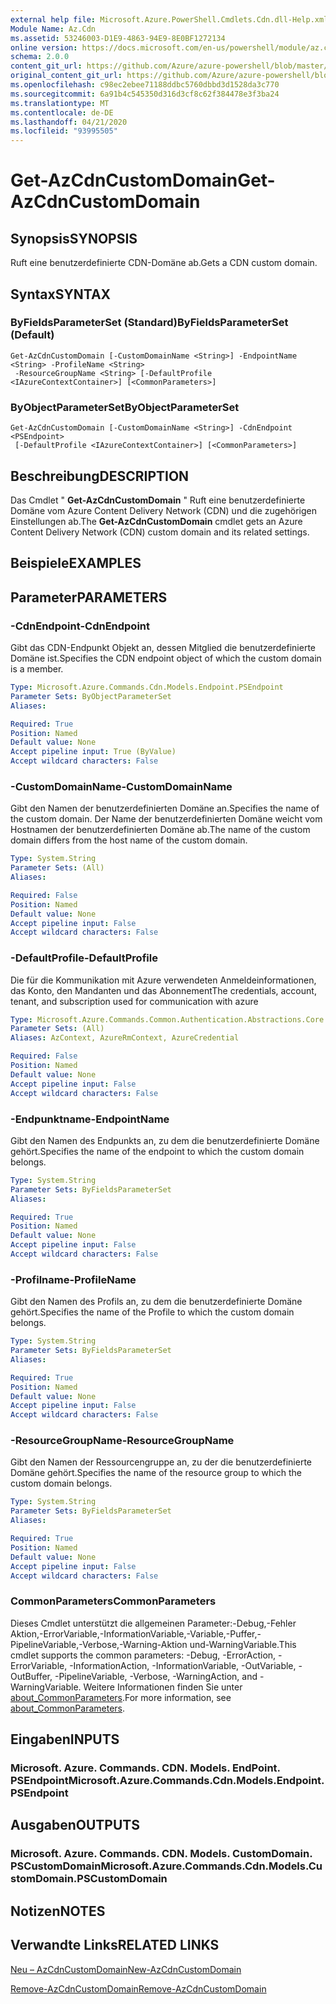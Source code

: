 ```yaml
---
external help file: Microsoft.Azure.PowerShell.Cmdlets.Cdn.dll-Help.xml
Module Name: Az.Cdn
ms.assetid: 53246003-D1E9-4863-94E9-8E0BF1272134
online version: https://docs.microsoft.com/en-us/powershell/module/az.cdn/get-azcdncustomdomain
schema: 2.0.0
content_git_url: https://github.com/Azure/azure-powershell/blob/master/src/Cdn/Cdn/help/Get-AzCdnCustomDomain.md
original_content_git_url: https://github.com/Azure/azure-powershell/blob/master/src/Cdn/Cdn/help/Get-AzCdnCustomDomain.md
ms.openlocfilehash: c98ec2ebee71188ddbc5760dbbd3d1528da3c770
ms.sourcegitcommit: 6a91b4c545350d316d3cf8c62f384478e3f3ba24
ms.translationtype: MT
ms.contentlocale: de-DE
ms.lasthandoff: 04/21/2020
ms.locfileid: "93995505"
---
```

# <span data-ttu-id="19fe6-101">Get-AzCdnCustomDomain</span><span class="sxs-lookup"><span data-stu-id="19fe6-101">Get-AzCdnCustomDomain</span></span>

## <span data-ttu-id="19fe6-102">Synopsis</span><span class="sxs-lookup"><span data-stu-id="19fe6-102">SYNOPSIS</span></span>
<span data-ttu-id="19fe6-103">Ruft eine benutzerdefinierte CDN-Domäne ab.</span><span class="sxs-lookup"><span data-stu-id="19fe6-103">Gets a CDN custom domain.</span></span>

## <span data-ttu-id="19fe6-104">Syntax</span><span class="sxs-lookup"><span data-stu-id="19fe6-104">SYNTAX</span></span>

### <span data-ttu-id="19fe6-105">ByFieldsParameterSet (Standard)</span><span class="sxs-lookup"><span data-stu-id="19fe6-105">ByFieldsParameterSet (Default)</span></span>
```
Get-AzCdnCustomDomain [-CustomDomainName <String>] -EndpointName <String> -ProfileName <String>
 -ResourceGroupName <String> [-DefaultProfile <IAzureContextContainer>] [<CommonParameters>]
```

### <span data-ttu-id="19fe6-106">ByObjectParameterSet</span><span class="sxs-lookup"><span data-stu-id="19fe6-106">ByObjectParameterSet</span></span>
```
Get-AzCdnCustomDomain [-CustomDomainName <String>] -CdnEndpoint <PSEndpoint>
 [-DefaultProfile <IAzureContextContainer>] [<CommonParameters>]
```

## <span data-ttu-id="19fe6-107">Beschreibung</span><span class="sxs-lookup"><span data-stu-id="19fe6-107">DESCRIPTION</span></span>
<span data-ttu-id="19fe6-108">Das Cmdlet " **Get-AzCdnCustomDomain** " Ruft eine benutzerdefinierte Domäne vom Azure Content Delivery Network (CDN) und die zugehörigen Einstellungen ab.</span><span class="sxs-lookup"><span data-stu-id="19fe6-108">The **Get-AzCdnCustomDomain** cmdlet gets an Azure Content Delivery Network (CDN) custom domain and its related settings.</span></span>

## <span data-ttu-id="19fe6-109">Beispiele</span><span class="sxs-lookup"><span data-stu-id="19fe6-109">EXAMPLES</span></span>

## <span data-ttu-id="19fe6-110">Parameter</span><span class="sxs-lookup"><span data-stu-id="19fe6-110">PARAMETERS</span></span>

### <span data-ttu-id="19fe6-111">-CdnEndpoint</span><span class="sxs-lookup"><span data-stu-id="19fe6-111">-CdnEndpoint</span></span>
<span data-ttu-id="19fe6-112">Gibt das CDN-Endpunkt Objekt an, dessen Mitglied die benutzerdefinierte Domäne ist.</span><span class="sxs-lookup"><span data-stu-id="19fe6-112">Specifies the CDN endpoint object of which the custom domain is a member.</span></span>

```yaml
Type: Microsoft.Azure.Commands.Cdn.Models.Endpoint.PSEndpoint
Parameter Sets: ByObjectParameterSet
Aliases:

Required: True
Position: Named
Default value: None
Accept pipeline input: True (ByValue)
Accept wildcard characters: False
```

### <span data-ttu-id="19fe6-113">-CustomDomainName</span><span class="sxs-lookup"><span data-stu-id="19fe6-113">-CustomDomainName</span></span>
<span data-ttu-id="19fe6-114">Gibt den Namen der benutzerdefinierten Domäne an.</span><span class="sxs-lookup"><span data-stu-id="19fe6-114">Specifies the name of the custom domain.</span></span>
<span data-ttu-id="19fe6-115">Der Name der benutzerdefinierten Domäne weicht vom Hostnamen der benutzerdefinierten Domäne ab.</span><span class="sxs-lookup"><span data-stu-id="19fe6-115">The name of the custom domain differs from the host name of the custom domain.</span></span>

```yaml
Type: System.String
Parameter Sets: (All)
Aliases:

Required: False
Position: Named
Default value: None
Accept pipeline input: False
Accept wildcard characters: False
```

### <span data-ttu-id="19fe6-116">-DefaultProfile</span><span class="sxs-lookup"><span data-stu-id="19fe6-116">-DefaultProfile</span></span>
<span data-ttu-id="19fe6-117">Die für die Kommunikation mit Azure verwendeten Anmeldeinformationen, das Konto, den Mandanten und das Abonnement</span><span class="sxs-lookup"><span data-stu-id="19fe6-117">The credentials, account, tenant, and subscription used for communication with azure</span></span>

```yaml
Type: Microsoft.Azure.Commands.Common.Authentication.Abstractions.Core.IAzureContextContainer
Parameter Sets: (All)
Aliases: AzContext, AzureRmContext, AzureCredential

Required: False
Position: Named
Default value: None
Accept pipeline input: False
Accept wildcard characters: False
```

### <span data-ttu-id="19fe6-118">-Endpunktname</span><span class="sxs-lookup"><span data-stu-id="19fe6-118">-EndpointName</span></span>
<span data-ttu-id="19fe6-119">Gibt den Namen des Endpunkts an, zu dem die benutzerdefinierte Domäne gehört.</span><span class="sxs-lookup"><span data-stu-id="19fe6-119">Specifies the name of the endpoint to which the custom domain belongs.</span></span>

```yaml
Type: System.String
Parameter Sets: ByFieldsParameterSet
Aliases:

Required: True
Position: Named
Default value: None
Accept pipeline input: False
Accept wildcard characters: False
```

### <span data-ttu-id="19fe6-120">-Profilname</span><span class="sxs-lookup"><span data-stu-id="19fe6-120">-ProfileName</span></span>
<span data-ttu-id="19fe6-121">Gibt den Namen des Profils an, zu dem die benutzerdefinierte Domäne gehört.</span><span class="sxs-lookup"><span data-stu-id="19fe6-121">Specifies the name of the Profile to which the custom domain belongs.</span></span>

```yaml
Type: System.String
Parameter Sets: ByFieldsParameterSet
Aliases:

Required: True
Position: Named
Default value: None
Accept pipeline input: False
Accept wildcard characters: False
```

### <span data-ttu-id="19fe6-122">-ResourceGroupName</span><span class="sxs-lookup"><span data-stu-id="19fe6-122">-ResourceGroupName</span></span>
<span data-ttu-id="19fe6-123">Gibt den Namen der Ressourcengruppe an, zu der die benutzerdefinierte Domäne gehört.</span><span class="sxs-lookup"><span data-stu-id="19fe6-123">Specifies the name of the resource group to which the custom domain belongs.</span></span>

```yaml
Type: System.String
Parameter Sets: ByFieldsParameterSet
Aliases:

Required: True
Position: Named
Default value: None
Accept pipeline input: False
Accept wildcard characters: False
```

### <span data-ttu-id="19fe6-124">CommonParameters</span><span class="sxs-lookup"><span data-stu-id="19fe6-124">CommonParameters</span></span>
<span data-ttu-id="19fe6-125">Dieses Cmdlet unterstützt die allgemeinen Parameter:-Debug,-Fehler Aktion,-ErrorVariable,-InformationVariable,-Variable,-Puffer,-PipelineVariable,-Verbose,-Warning-Aktion und-WarningVariable.</span><span class="sxs-lookup"><span data-stu-id="19fe6-125">This cmdlet supports the common parameters: -Debug, -ErrorAction, -ErrorVariable, -InformationAction, -InformationVariable, -OutVariable, -OutBuffer, -PipelineVariable, -Verbose, -WarningAction, and -WarningVariable.</span></span> <span data-ttu-id="19fe6-126">Weitere Informationen finden Sie unter [about_CommonParameters](http://go.microsoft.com/fwlink/?LinkID=113216).</span><span class="sxs-lookup"><span data-stu-id="19fe6-126">For more information, see [about_CommonParameters](http://go.microsoft.com/fwlink/?LinkID=113216).</span></span>

## <span data-ttu-id="19fe6-127">Eingaben</span><span class="sxs-lookup"><span data-stu-id="19fe6-127">INPUTS</span></span>

### <span data-ttu-id="19fe6-128">Microsoft. Azure. Commands. CDN. Models. EndPoint. PSEndpoint</span><span class="sxs-lookup"><span data-stu-id="19fe6-128">Microsoft.Azure.Commands.Cdn.Models.Endpoint.PSEndpoint</span></span>

## <span data-ttu-id="19fe6-129">Ausgaben</span><span class="sxs-lookup"><span data-stu-id="19fe6-129">OUTPUTS</span></span>

### <span data-ttu-id="19fe6-130">Microsoft. Azure. Commands. CDN. Models. CustomDomain. PSCustomDomain</span><span class="sxs-lookup"><span data-stu-id="19fe6-130">Microsoft.Azure.Commands.Cdn.Models.CustomDomain.PSCustomDomain</span></span>

## <span data-ttu-id="19fe6-131">Notizen</span><span class="sxs-lookup"><span data-stu-id="19fe6-131">NOTES</span></span>

## <span data-ttu-id="19fe6-132">Verwandte Links</span><span class="sxs-lookup"><span data-stu-id="19fe6-132">RELATED LINKS</span></span>

[<span data-ttu-id="19fe6-133">Neu – AzCdnCustomDomain</span><span class="sxs-lookup"><span data-stu-id="19fe6-133">New-AzCdnCustomDomain</span></span>](./New-AzCdnCustomDomain.md)

[<span data-ttu-id="19fe6-134">Remove-AzCdnCustomDomain</span><span class="sxs-lookup"><span data-stu-id="19fe6-134">Remove-AzCdnCustomDomain</span></span>](./Remove-AzCdnCustomDomain.md)


